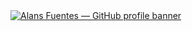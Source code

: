 <a href="https://github.com/Alans44/aboutme">
  <picture>
    <!-- Dark-mode banner -->
    <source media="(prefers-color-scheme: dark)"
            srcset="https://raw.githubusercontent.com/Alans44/alans44/main/dark_mode.svg">
    <!-- Light-mode fallback -->
    <img alt="Alans Fuentes — GitHub profile banner"
         src="https://raw.githubusercontent.com/Alans44/alans44/main/light_mode.svg">
  </picture>
</a>
